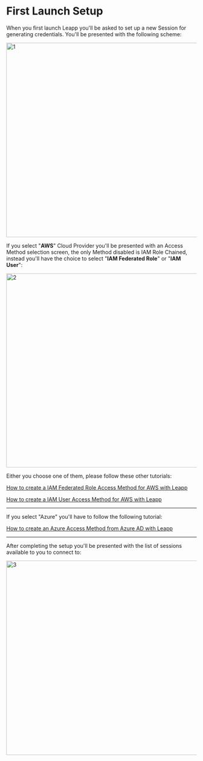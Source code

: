# First Launch Setup

When you first launch Leapp you'll be asked to set up a new Session for generating credentials. You'll be presented with the following scheme:

<img width="515" alt="1" src="https://user-images.githubusercontent.com/9497292/123666547-9afdec80-d839-11eb-92bf-de6aa1eff854.png">

If you select "**AWS**" Cloud Provider you'll be presented with an Access Method selection screen, the only Method disabled is IAM Role Chained, instead you'll have the choice to select "**IAM Federated Role**" or "**IAM User**":

<img width="514" alt="2" src="https://user-images.githubusercontent.com/9497292/123666551-9b968300-d839-11eb-9cf0-f49f2e4bbd82.png">

Either you choose one of them, please follow these other tutorials:

[How to create a IAM Federated Role Access Method for AWS with Leapp](https://github.com/Noovolari/leapp/wiki/create-a-federated-strategy-with-leapp)

[How to create a IAM User Access Method for AWS with Leapp](https://github.com/Noovolari/leapp/wiki/aws-plain-access)

---

If you select "Azure" you'll have to follow the following tutorial:

[How to create an Azure Access Method from Azure AD with Leapp](https://github.com/Noovolari/leapp/wiki/create-an-azure-strategy-with-leapp)

---

After completing the setup you'll be presented with the list of sessions available to you to connect to:

<img width="515" alt="3" src="https://user-images.githubusercontent.com/9497292/123667542-89691480-d83a-11eb-9ae1-1e88b4a6b8e0.png">
